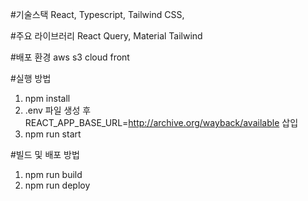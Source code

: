 #기술스택
React, Typescript, Tailwind CSS, 

#주요 라이브러리
React Query, Material Tailwind

#배포 환경
aws s3 cloud front

#실행 방법
1. npm install
2. .env 파일 생성 후 REACT_APP_BASE_URL=http://archive.org/wayback/available 삽입
3. npm run start

#빌드 및 배포 방법
1. npm run build
2. npm run deploy
